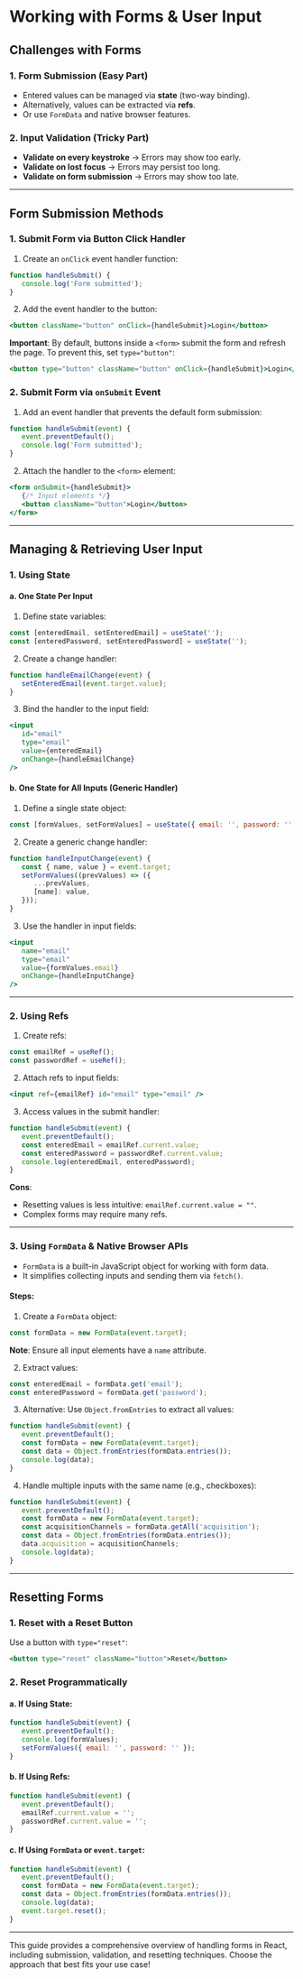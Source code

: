 # Working with Forms & User Input

## Challenges with Forms

### 1. Form Submission (Easy Part)
- Entered values can be managed via **state** (two-way binding).
- Alternatively, values can be extracted via **refs**.
- Or use `FormData` and native browser features.

### 2. Input Validation (Tricky Part)
- **Validate on every keystroke** → Errors may show too early.
- **Validate on lost focus** → Errors may persist too long.
- **Validate on form submission** → Errors may show too late.

---

## Form Submission Methods

### 1. Submit Form via Button Click Handler
1. Create an `onClick` event handler function:
  ```jsx
  function handleSubmit() {
     console.log('Form submitted');
  }
  ```
2. Add the event handler to the button:
  ```jsx
  <button className="button" onClick={handleSubmit}>Login</button>
  ```
  **Important**: By default, buttons inside a `<form>` submit the form and refresh the page. To prevent this, set `type="button"`:
  ```jsx
  <button type="button" className="button" onClick={handleSubmit}>Login</button>
  ```

### 2. Submit Form via `onSubmit` Event
1. Add an event handler that prevents the default form submission:
  ```jsx
  function handleSubmit(event) {
     event.preventDefault();
     console.log('Form submitted');
  }
  ```
2. Attach the handler to the `<form>` element:
  ```jsx
  <form onSubmit={handleSubmit}>
     {/* Input elements */}
     <button className="button">Login</button>
  </form>
  ```

---

## Managing & Retrieving User Input

### 1. Using State

#### a. One State Per Input
1. Define state variables:
  ```jsx
  const [enteredEmail, setEnteredEmail] = useState('');
  const [enteredPassword, setEnteredPassword] = useState('');
  ```
2. Create a change handler:
  ```jsx
  function handleEmailChange(event) {
     setEnteredEmail(event.target.value);
  }
  ```
3. Bind the handler to the input field:
  ```jsx
  <input
     id="email"
     type="email"
     value={enteredEmail}
     onChange={handleEmailChange}
  />
  ```

#### b. One State for All Inputs (Generic Handler)
1. Define a single state object:
  ```jsx
  const [formValues, setFormValues] = useState({ email: '', password: '' });
  ```
2. Create a generic change handler:
  ```jsx
  function handleInputChange(event) {
     const { name, value } = event.target;
     setFormValues((prevValues) => ({
        ...prevValues,
        [name]: value,
     }));
  }
  ```
3. Use the handler in input fields:
  ```jsx
  <input
     name="email"
     type="email"
     value={formValues.email}
     onChange={handleInputChange}
  />
  ```

---

### 2. Using Refs
1. Create refs:
  ```jsx
  const emailRef = useRef();
  const passwordRef = useRef();
  ```
2. Attach refs to input fields:
  ```jsx
  <input ref={emailRef} id="email" type="email" />
  ```
3. Access values in the submit handler:
  ```jsx
  function handleSubmit(event) {
     event.preventDefault();
     const enteredEmail = emailRef.current.value;
     const enteredPassword = passwordRef.current.value;
     console.log(enteredEmail, enteredPassword);
  }
  ```
  **Cons**:
  - Resetting values is less intuitive: `emailRef.current.value = ""`.
  - Complex forms may require many refs.

---

### 3. Using `FormData` & Native Browser APIs
- `FormData` is a built-in JavaScript object for working with form data.
- It simplifies collecting inputs and sending them via `fetch()`.

#### Steps:
1. Create a `FormData` object:
  ```jsx
  const formData = new FormData(event.target);
  ```
  **Note**: Ensure all input elements have a `name` attribute.

2. Extract values:
  ```jsx
  const enteredEmail = formData.get('email');
  const enteredPassword = formData.get('password');
  ```

3. Alternative: Use `Object.fromEntries` to extract all values:
  ```jsx
  function handleSubmit(event) {
     event.preventDefault();
     const formData = new FormData(event.target);
     const data = Object.fromEntries(formData.entries());
     console.log(data);
  }
  ```

4. Handle multiple inputs with the same name (e.g., checkboxes):
  ```jsx
  function handleSubmit(event) {
     event.preventDefault();
     const formData = new FormData(event.target);
     const acquisitionChannels = formData.getAll('acquisition');
     const data = Object.fromEntries(formData.entries());
     data.acquisition = acquisitionChannels;
     console.log(data);
  }
  ```

---

## Resetting Forms

### 1. Reset with a Reset Button
Use a button with `type="reset"`:
```jsx
<button type="reset" className="button">Reset</button>
```

### 2. Reset Programmatically
#### a. If Using State:
```jsx
function handleSubmit(event) {
   event.preventDefault();
   console.log(formValues);
   setFormValues({ email: '', password: '' });
}
```

#### b. If Using Refs:
```jsx
function handleSubmit(event) {
   event.preventDefault();
   emailRef.current.value = '';
   passwordRef.current.value = '';
}
```

#### c. If Using `FormData` or `event.target`:
```jsx
function handleSubmit(event) {
   event.preventDefault();
   const formData = new FormData(event.target);
   const data = Object.fromEntries(formData.entries());
   console.log(data);
   event.target.reset();
}
```

---

This guide provides a comprehensive overview of handling forms in React, including submission, validation, and resetting techniques. Choose the approach that best fits your use case!
